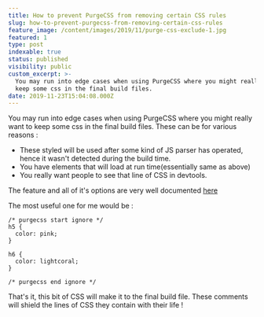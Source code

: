 ```yaml
---
title: How to prevent PurgeCSS from removing certain CSS rules
slug: how-to-prevent-purgecss-from-removing-certain-css-rules
feature_image: /content/images/2019/11/purge-css-exclude-1.jpg
featured: 1
type: post
indexable: true
status: published
visibility: public
custom_excerpt: >-
  You may run into edge cases when using PurgeCSS where you might really want to
  keep some css in the final build files. 
date: 2019-11-23T15:04:08.000Z
---
```


You may run into edge cases when using PurgeCSS where you might really want to keep some css in the final build files. These can be for various reasons :

*   These styled will be used after some kind of JS parser has operated, hence it wasn't detected during the build time.
*   You have elements that will load at run time(essentially same as above)
*   You really want people to see that line of CSS in devtools.

The feature and all of it's options are very well documented [here](https://github.com/FullHuman/purgecss-docs/blob/master/whitelisting.md)

The most useful one for me would be :

    /* purgecss start ignore */
    h5 {
      color: pink;
    }
    
    h6 {
      color: lightcoral;
    }
    
    /* purgecss end ignore */

That's it, this bit of CSS will make it to the final build file. These comments will shield the lines of CSS they contain with their life !